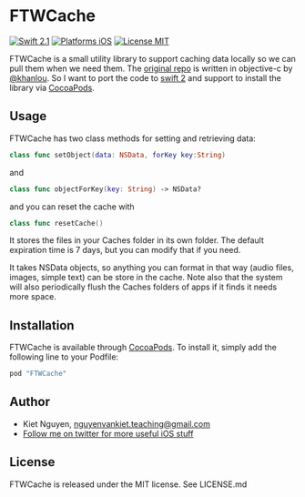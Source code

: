 # FTWCache

[![Swift 2.1](https://img.shields.io/badge/Swift-2.1-orange.svg?style=flat)](https://developer.apple.com/swift/)
[![Platforms iOS](https://img.shields.io/badge/Platforms-iOS-lightgray.svg?style=flat)](https://developer.apple.com/swift/)
[![License MIT](https://img.shields.io/badge/License-MIT-lightgrey.svg?style=flat)](https://opensource.org/licenses/MIT)

FTWCache is a small utility library to support caching data locally so we can pull them when we need them. The [original repo](https://github.com/FTW/FTWCache) is written in objective-c by [@khanlou](https://twitter.com/khanlou). So I want to port the code to [swift 2](https://developer.apple.com/swift/) and support to install the library via [CocoaPods](http://cocoapods.org).

## Usage

FTWCache has two class methods for setting and retrieving data:

```swift
class func setObject(data: NSData, forKey key:String)
```

and

```swift
class func objectForKey(key: String) -> NSData?
```
and you can reset the cache with

```swift
class func resetCache()
```

It stores the files in your Caches folder in its own folder. The default expiration time is 7 days, but you can modify that if you need. 

It takes NSData objects, so anything you can format in that way (audio files, images, simple text) can be store in the cache. Note also that the system will also periodically flush the Caches folders of apps if it finds it needs more space.

## Installation

FTWCache is available through [CocoaPods](http://cocoapods.org). To install
it, simply add the following line to your Podfile:

```ruby
pod "FTWCache"
```

## Author

* Kiet Nguyen, nguyenvankiet.teaching@gmail.com
* [Follow me on twitter for more useful iOS stuff](https://twitter.com/kietnv)

## License

FTWCache is released under the MIT license. See LICENSE.md
